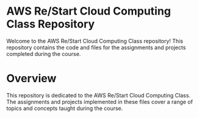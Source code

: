 # AWS Re/Start Cloud Computing Class Repository
Welcome to the AWS Re/Start Cloud Computing Class repository! This repository contains the code and files for the assignments and projects completed during the course.

# Overview
This repository is dedicated to the AWS Re/Start Cloud Computing Class. The assignments and projects implemented in these files cover a range of topics and concepts taught during the course.
